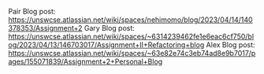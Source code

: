 Pair Blog post: https://unswcse.atlassian.net/wiki/spaces/nehimomo/blog/2023/04/14/140378353/Assignment+2
Gary Blog post: https://unswcse.atlassian.net/wiki/spaces/~6314239462fe1e6eac6cf750/blog/2023/04/13/146703017/Assignment+II+Refactoring+blog
Alex Blog post: https://unswcse.atlassian.net/wiki/spaces/~63e82e74c3eb74ad8e9b7017/pages/155071839/Assignment+2+Personal+Blog
